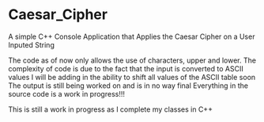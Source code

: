 # Caesar_Cipher
A simple C++ Console Application that Applies the Caesar Cipher on a User Inputed String

The code as of now only allows the use of characters, upper and lower.
The complexity of code is due to the fact that the input is converted to ASCII values
I will be adding in the ability to shift all values of the ASCII table soon
The output is still being worked on and is in no way final
Everything in the source code is a work in progress!!!

This is still a work in progress as I complete my classes in C++
